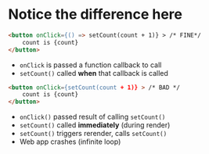 # Notice the difference here

```html
<button onClick={() => setCount(count + 1)} > /* FINE*/
    count is {count}
</button>
```
- `onClick` is passed a function callback to call
- `setCount()` called **when** that callback is called

```html
<button onClick={setCount(count + 1)} > /* BAD */
    count is {count} 
</button>
```
- `onClick()` passed result of calling `setCount()`
- `setCount()` called **immediately** (during render)
- `setCount()` triggers rerender, calls `setCount()`
- Web app crashes (infinite loop)
